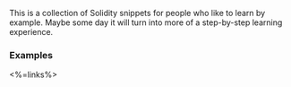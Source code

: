 This is a collection of Solidity snippets for people who like to learn by example. Maybe some day it will turn into more of a step-by-step learning experience.

### Examples

<%=links%>
